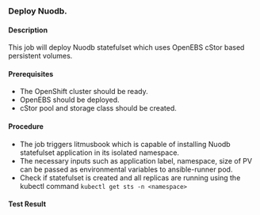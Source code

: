 ### Deploy Nuodb.

#### Description

This job will deploy Nuodb statefulset which uses OpenEBS cStor based persistent volumes.

#### Prerequisites

- The OpenShift cluster should be ready.
- OpenEBS should be deployed.
- cStor pool and storage class should be created.

#### Procedure

- The job triggers litmusbook which is capable of installing Nuodb statefulset application in its isolated namespace.
- The necessary inputs such as application label, namespace, size of PV can be passed as environmental variables to ansible-runner pod.
- Check if statefulset is created and all replicas are running using the kubectl command `kubectl get sts -n <namespace>`

#### Test Result

